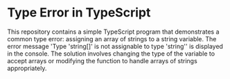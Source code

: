 # Type Error in TypeScript
This repository contains a simple TypeScript program that demonstrates a common type error: assigning an array of strings to a string variable. The error message 'Type 'string[]' is not assignable to type 'string'' is displayed in the console.
The solution involves changing the type of the variable to accept arrays or modifying the function to handle arrays of strings appropriately.